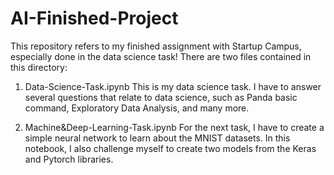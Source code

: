 # AI-Finished-Project
This repository refers to my finished assignment with Startup Campus,
especially done in the data science task! There are two files contained in this directory:

1. Data-Science-Task.ipynb
This is my data science task. I have to answer several questions that relate to data
science, such as Panda basic command, Exploratory Data Analysis, and many more.

2. Machine&Deep-Learning-Task.ipynb
For the next task, I have to create a simple neural network to learn about the MNIST datasets.
In this notebook, I also challenge myself to create two models from the Keras and Pytorch libraries.